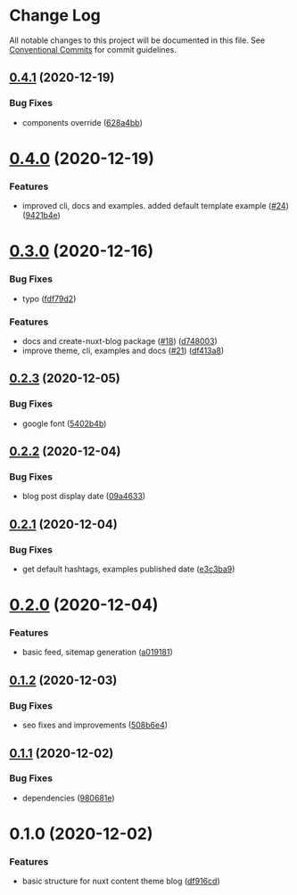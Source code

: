 # Change Log

All notable changes to this project will be documented in this file.
See [Conventional Commits](https://conventionalcommits.org) for commit guidelines.

## [0.4.1](https://github.com/jsilva-pt/nuxt-content-theme-blog/compare/@jsilva-pt/nuxt-content-theme-blog@0.4.0...@jsilva-pt/nuxt-content-theme-blog@0.4.1) (2020-12-19)


### Bug Fixes

* components override ([628a4bb](https://github.com/jsilva-pt/nuxt-content-theme-blog/commit/628a4bb2da7e52b7facf1962814b939b48886177))





# [0.4.0](https://github.com/jsilva-pt/nuxt-content-theme-blog/compare/@jsilva-pt/nuxt-content-theme-blog@0.3.0...@jsilva-pt/nuxt-content-theme-blog@0.4.0) (2020-12-19)


### Features

* improved cli, docs and examples. added default template example ([#24](https://github.com/jsilva-pt/nuxt-content-theme-blog/issues/24)) ([9421b4e](https://github.com/jsilva-pt/nuxt-content-theme-blog/commit/9421b4ed44ce802822f5dee6de2a2a6d83ec1f57))





# [0.3.0](https://github.com/jsilva-pt/nuxt-content-theme-blog/compare/@jsilva-pt/nuxt-content-theme-blog@0.2.3...@jsilva-pt/nuxt-content-theme-blog@0.3.0) (2020-12-16)


### Bug Fixes

* typo ([fdf79d2](https://github.com/jsilva-pt/nuxt-content-theme-blog/commit/fdf79d25021f342d52bf1d3e0ad4f578ca7bf1e6))


### Features

* docs and create-nuxt-blog package ([#18](https://github.com/jsilva-pt/nuxt-content-theme-blog/issues/18)) ([d748003](https://github.com/jsilva-pt/nuxt-content-theme-blog/commit/d748003236ace2e129349234aa3a80dee635ec38))
* improve theme, cli, examples and docs ([#21](https://github.com/jsilva-pt/nuxt-content-theme-blog/issues/21)) ([df413a8](https://github.com/jsilva-pt/nuxt-content-theme-blog/commit/df413a8d0b7c0e543202009e5252914f5aee03aa))





## [0.2.3](https://github.com/jsilva-pt/nuxt-content-theme-blog/compare/@jsilva-pt/nuxt-content-theme-blog@0.2.2...@jsilva-pt/nuxt-content-theme-blog@0.2.3) (2020-12-05)


### Bug Fixes

* google font ([5402b4b](https://github.com/jsilva-pt/nuxt-content-theme-blog/commit/5402b4b37d42345a9d809b80490291610815234b))





## [0.2.2](https://github.com/jsilva-pt/nuxt-content-theme-blog/compare/@jsilva-pt/nuxt-content-theme-blog@0.2.1...@jsilva-pt/nuxt-content-theme-blog@0.2.2) (2020-12-04)


### Bug Fixes

* blog post display date ([09a4633](https://github.com/jsilva-pt/nuxt-content-theme-blog/commit/09a4633dbe9ee367bd698eab3ebf6dfce7455b9c))





## [0.2.1](https://github.com/jsilva-pt/nuxt-content-theme-blog/compare/@jsilva-pt/nuxt-content-theme-blog@0.2.0...@jsilva-pt/nuxt-content-theme-blog@0.2.1) (2020-12-04)


### Bug Fixes

* get default hashtags, examples published date ([e3c3ba9](https://github.com/jsilva-pt/nuxt-content-theme-blog/commit/e3c3ba98ee4ffe760429ac7c19289868107e69cf))





# [0.2.0](https://github.com/jsilva-pt/nuxt-content-theme-blog/compare/@jsilva-pt/nuxt-content-theme-blog@0.1.2...@jsilva-pt/nuxt-content-theme-blog@0.2.0) (2020-12-04)


### Features

* basic feed, sitemap generation ([a019181](https://github.com/jsilva-pt/nuxt-content-theme-blog/commit/a019181aae6e7b727a127db42bb1cfe19acff3d5))





## [0.1.2](https://github.com/jsilva-pt/nuxt-content-theme-blog/compare/@jsilva-pt/nuxt-content-theme-blog@0.1.1...@jsilva-pt/nuxt-content-theme-blog@0.1.2) (2020-12-03)


### Bug Fixes

* seo fixes and improvements ([508b6e4](https://github.com/jsilva-pt/nuxt-content-theme-blog/commit/508b6e46a49a5ae655991161325bef3ad9ea935d))





## [0.1.1](https://github.com/jsilva-pt/nuxt-content-theme-blog/compare/@jsilva-pt/nuxt-content-theme-blog@0.1.0...@jsilva-pt/nuxt-content-theme-blog@0.1.1) (2020-12-02)


### Bug Fixes

* dependencies ([980681e](https://github.com/jsilva-pt/nuxt-content-theme-blog/commit/980681eb7c5489642ba3008d22f0efa0cf712f30))





# 0.1.0 (2020-12-02)


### Features

* basic structure for nuxt content theme blog ([df916cd](https://github.com/jsilva-pt/nuxt-content-theme-blog/commit/df916cde7cd5d404a64ae572b366f72daf22e873))
